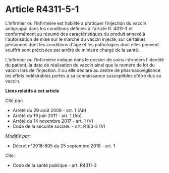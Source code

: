 # Article R4311-5-1

L'infirmier ou l'infirmière est habilité à pratiquer l'injection du vaccin antigrippal dans les conditions définies à
l'article R. 4311-3 et conformément au résumé des caractéristiques du produit annexé à l'autorisation de mise sur le marché
du vaccin injecté, sur certaines personnes dont les conditions d'âge et les pathologies dont elles peuvent souffrir sont
précisées par arrêté du ministre chargé de la santé.

L'infirmier ou l'infirmière indique dans le dossier de soins infirmiers l'identité du patient, la date de réalisation du
vaccin ainsi que le numéro de lot du vaccin lors de l'injection. Il ou elle déclare au centre de pharmacovigilance les effets
indésirables portés à sa connaissance susceptibles d'être dus au vaccin.

**Liens relatifs à cet article**

_Cité par_:

  - Arrêté du 29 août 2008 - art. 1 (Ab)
  - Arrêté du 19 juin 2011 - art. 1 (Ab)
  - Arrêté du 14 novembre 2017 - art. 1 (V)
  - Code de la sécurité sociale. - art. R163-2 (V)

_Modifié par_:

  - Décret n°2018-805 du 25 septembre 2018 - art. 1

_Cite_:

  - Code de la santé publique - art. R4311-3
